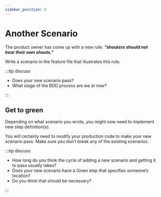 ```yaml
---
sidebar_position: 8
---
```


# Another Scenario

The product owner has come up with a new rule: **_"shouters should not hear their own shouts."_**

Write a scenario in the feature file that illustrates this rule.

:::tip discuss

- Does your new scenario pass?
- What stage of the BDD process are we at now?
  
:::

## Get to green

Depending on what scenario you wrote, you might now need to implement new step definition(s).

You will certainly need to modify your production code to make your new scenario pass. Make sure you don’t break any of the existing scenarios.

:::tip discuss

- How long do you think the cycle of adding a new scenario and getting it to pass usually takes?
- Does your new scenario have a Given step that specifies someone’s location?
- Do you think that should be necessary?

:::
